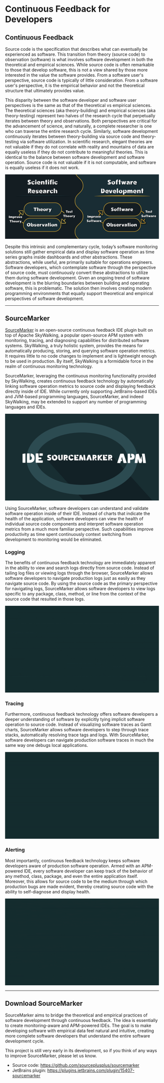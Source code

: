 # Continuous Feedback for Developers

## Continuous Feedback

Source code is the specification that describes what can eventually be experienced as software. This transition from theory (source code) to observation (software) is what involves software development in both the theoretical and empirical sciences. While source code is often remarkable to those that develop software, this is not a view shared by those more interested in the value the software provides. From a software user's perspective, source code is typically of little consideration. From a software user's perspective, it is the empirical behavior and not the theoretical structure that ultimately provides value.

This disparity between the software developer and software user perspectives is the same as that of the theoretical vs empirical sciences. The theoretical sciences (aka theory-building) and empirical sciences (aka theory-testing) represent two halves of the research cycle that perpetually iterates between theory and observations. Both perspectives are critical for the advancement of science, and naturally, a complete researcher is one who can traverse the entire research cycle. Similarly, software development continuously iterates between theory-building via source code and theory-testing via software utilization. In scientific research, elegant theories are not valuable if they do not correlate with reality and mountains of data are equally useless if they do not contribute to meaningful theories. This is identical to the balance between software development and software operation. Source code is not valuable if it is not computable, and software is equally useless if it does not work.

![](../../.github/media/misc/SM-Research-vs-Development.jpg)

Despite this intrinsic and complementary cycle, today’s software monitoring solutions still gather empirical data and display software operation as time series graphs inside dashboards and other abstractions. These abstractions, while useful, are primarily suitable for operations engineers. Software developers, which contemplate software through the perspective of source code, must continuously convert these abstractions to utilize them during software development. Given an ongoing trend of software development is the blurring boundaries between building and operating software, this is problematic. The solution then involves creating modern programming environments that equally support theoretical and empirical perspectives of software development.

---

## SourceMarker

[SourceMarker](https://sourcemarker.dev) is an open-source continuous feedback IDE plugin built on top of Apache SkyWalking, a popular open-source APM system with monitoring, tracing, and diagnosing capabilities for distributed software systems. SkyWalking, a truly holistic system, provides the means for automatically producing, storing, and querying software operation metrics. It requires little to no code changes to implement and is lightweight enough to be used in production. By itself, SkyWalking is a formidable force in the realm of continuous monitoring technology.

SourceMarker, leveraging the continuous monitoring functionality provided by SkyWalking, creates continuous feedback technology by automatically linking software operation metrics to source code and displaying feedback directly inside of IDE. While currently only supporting JetBrains-based IDEs and JVM-based programming languages, SourceMarker, and indeed SkyWalking, may be extended to support any number of programming languages and IDEs.

![](../../.github/media/misc/SM_IDE-APM.gif)

Using SourceMarker, software developers can understand and validate software operation inside of their IDE. Instead of charts that indicate the health of the application, software developers can view the health of individual source code components and interpret software operation metrics from a much more familiar perspective. Such capabilities improve productivity as time spent continuously context switching from development to monitoring would be eliminated.

### Logging

The benefits of continuous feedback technology are immediately apparent in the ability to view and search logs directly from source code. Instead of tailing log files or viewing logs through the browser, SourceMarker allows software developers to navigate production logs just as easily as they navigate source code. By using the source code as the primary perspective for navigating logs, SourceMarker allows software developers to view logs specific to any package, class, method, or line from the context of the source code that resulted in those logs.

![](../../.github/media/misc/SM_Logging.gif)

### Tracing

Furthermore, continuous feedback technology offers software developers a deeper understanding of software by explicitly tying implicit software operation to source code. Instead of visualizing software traces as Gantt charts, SourceMarker allows software developers to step through trace stacks, automatically resolving trace tags and logs. With SourceMarker, software developers can navigate production software traces in much the same way one debugs local applications.

![](../../.github/media/misc/SM_Tracing.gif)

### Alerting

Most importantly, continuous feedback technology keeps software developers aware of production software operation. Armed with an APM-powered IDE, every software developer can keep track of the behavior of any method, class, package, and even the entire application itself. Moreover, this allows for source code to be the medium through which production bugs are made evident, thereby creating source code with the ability to self-diagnose and display health.

![](../../.github/media/misc/SM_Alerting.gif)

---

## Download SourceMarker

SourceMarker aims to bridge the theoretical and empirical practices of software development through continuous feedback. The idea is essentially to create monitoring-aware and APM-powered IDEs. The goal is to make developing software with empirical data feel natural and intuitive, creating more complete software developers that understand the entire software development cycle.

This project is still very early in its development, so if you think of any ways to improve SourceMarker, please let us know.

- Source code: https://github.com/sourceplusplus/sourcemarker
- JetBrains plugin: https://plugins.jetbrains.com/plugin/15407-sourcemarker
